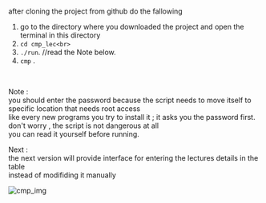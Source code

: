 
<br>


after cloning the project from github
do the fallowing
1. go to the directory where you downloaded the project and open the terminal in this directory
2. `cd cmp_lec<br>`
3. `./run`.		//read the Note below.
4. `cmp` .


<br>

Note :<br>
you should enter the password because the script needs to move itself to specific location that needs root access<br>
like every new programs you try to install it ; it asks you the password first.<br>
don't worry , the script is not dangerous at all<br>
you can read it yourself before running.<br>




Next :<br>
the next version will provide interface for entering the lectures details in the table<br>
instead of modifiding it manually<br>


![cmp_img](https://user-images.githubusercontent.com/18635951/29413495-397ee6c6-8365-11e7-9744-82009b9127bd.png)<br>
